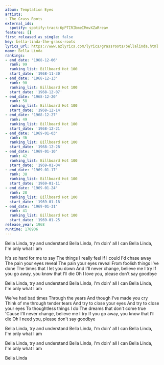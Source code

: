 ```yaml
---
album: Temptation Eyes
artists:
- The Grass Roots
external_ids:
  spotify: spotify:track:6pPTIRIbmeIMmvXZaRreav
features: []
first_released_as_single: false
key: bella-linda-the-grass-roots
lyrics_url: https://www.azlyrics.com/lyrics/grassroots/bellalinda.html
name: Bella Linda
rankings:
- end_date: '1968-12-06'
  rank: 99
  ranking_list: Billboard Hot 100
  start_date: '1968-11-30'
- end_date: '1968-12-13'
  rank: 90
  ranking_list: Billboard Hot 100
  start_date: '1968-12-07'
- end_date: '1968-12-20'
  rank: 58
  ranking_list: Billboard Hot 100
  start_date: '1968-12-14'
- end_date: '1968-12-27'
  rank: 49
  ranking_list: Billboard Hot 100
  start_date: '1968-12-21'
- end_date: '1969-01-03'
  rank: 46
  ranking_list: Billboard Hot 100
  start_date: '1968-12-28'
- end_date: '1969-01-10'
  rank: 42
  ranking_list: Billboard Hot 100
  start_date: '1969-01-04'
- end_date: '1969-01-17'
  rank: 38
  ranking_list: Billboard Hot 100
  start_date: '1969-01-11'
- end_date: '1969-01-24'
  rank: 28
  ranking_list: Billboard Hot 100
  start_date: '1969-01-18'
- end_date: '1969-01-31'
  rank: 41
  ranking_list: Billboard Hot 100
  start_date: '1969-01-25'
release_year: 1968
runtime: 178906
---
```

Bella Linda, try and understand
Bella Linda, I'm doin' all I can
Bella Linda, I'm only what I am

It's so hard for me to say
The things I really feel
If I could I'd chase away
The pain your eyes reveal
The pain your eyes reveal
From foolish things I've done
The times that I let you down
And I'll never change, believe me I try
If you go away, you know that I'll die
Oh I love you, please don't say goodbye

Bella Linda, try and understand
Bella Linda, I'm doin' all I can
Bella Linda, I'm only what I am

We've had bad times
Through the years
And though I've made you cry
Think of me through tender tears
And try to close your eyes
And try to close your eyes
To thoughtless things I do
The dreams that don't come true
'Cause I'll never change, believe me I try
If you go away, you know that I'll die
Oh I need you, please don't say goodbye

Bella Linda, try and understand
Bella Linda, I'm doin' all I can
Bella Linda, I'm only what I am

Bella Linda, try and understand
Bella Linda, I'm doin' all I can
Bella Linda, I'm only what I am

Bella Linda
